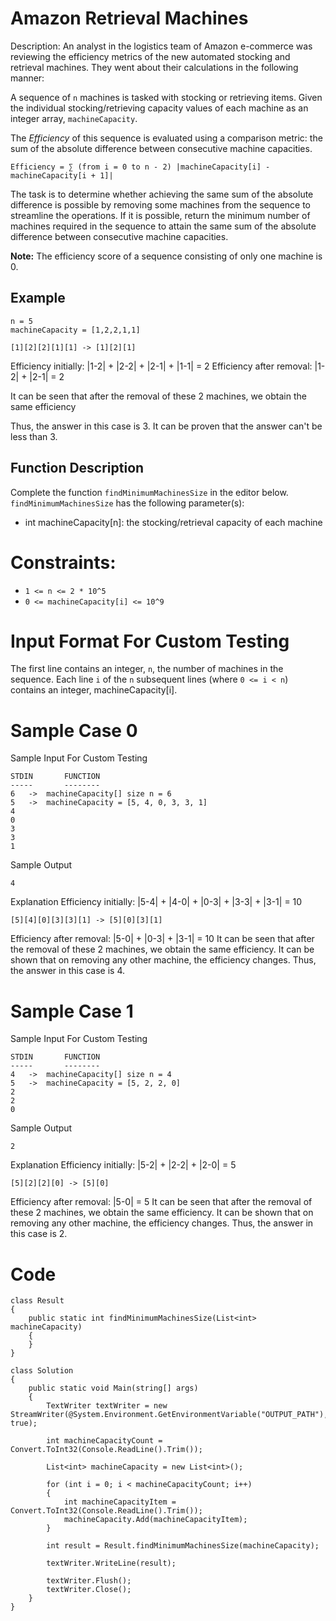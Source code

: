 ﻿# Amazon Retrieval Machines

Description:
An analyst in the logistics team of Amazon e-commerce was reviewing the efficiency metrics of the new automated stocking and retrieval machines.
They went about their calculations in the following manner:

A sequence of `n` machines is tasked with stocking or retrieving items.
Given the individual stocking/retrieving capacity values of each machine as an integer array, `machineCapacity`.

The _Efficiency_ of this sequence is evaluated using a comparison metric: the sum of the absolute difference between consecutive machine capacities.
```
Efficiency = ∑ (from i = 0 to n - 2) |machineCapacity[i] - machineCapacity[i + 1]|
```

The task is to determine whether achieving the same sum of the absolute difference is possible by removing some machines from the sequence to streamline the operations.
If it is possible, return the minimum number of machines required in the sequence to attain the same sum of the absolute difference between consecutive machine capacities.

**Note:** The efficiency score of a sequence consisting of only one machine is 0.

## Example
```
n = 5
machineCapacity = [1,2,2,1,1]

[1][2][2][1][1] -> [1][2][1]
```

Efficiency initially: |1-2| + |2-2| + |2-1| + |1-1| = 2
Efficiency after removal: |1-2| + |2-1| = 2

It can be seen that after the removal of these 2 machines, we obtain the same efficiency

Thus, the answer in this case is 3.
It can be proven that the answer can't be less than 3.

## Function Description
Complete the function `findMinimumMachinesSize` in the editor below.
`findMinimumMachinesSize` has the following parameter(s):
- int machineCapacity[n]: the stocking/retrieval capacity of each machine

# Constraints:
- `1 <= n <= 2 * 10^5`
- `0 <= machineCapacity[i] <= 10^9`

# Input Format For Custom Testing
The first line contains an integer, `n`, the number of machines in the sequence.
Each line `i` of the `n` subsequent lines (where `0 <= i < n`) contains an integer, machineCapacity[i].

# Sample Case 0
Sample Input For Custom Testing
```
STDIN		FUNCTION
-----		--------
6	->	machineCapacity[] size n = 6
5	->	machineCapacity = [5, 4, 0, 3, 3, 1]
4
0
3
3
1
```
Sample Output
```
4
```
Explanation
Efficiency initially: |5-4| + |4-0| + |0-3| + |3-3| + |3-1| = 10
```
[5][4][0][3][3][1] -> [5][0][3][1]
```
Efficiency after removal: |5-0| + |0-3| + |3-1| = 10
It can be seen that after the removal of these 2 machines, we obtain the same efficiency. 
It can be shown that on removing any other machine, the efficiency changes.
Thus, the answer in this case is 4.

# Sample Case 1
Sample Input For Custom Testing
```
STDIN		FUNCTION
-----		--------
4	->	machineCapacity[] size n = 4
5	->	machineCapacity = [5, 2, 2, 0]
2
2
0
```
Sample Output
```
2
```
Explanation
Efficiency initially: |5-2| + |2-2| + |2-0| = 5
```
[5][2][2][0] -> [5][0]
```
Efficiency after removal: |5-0| = 5
It can be seen that after the removal of these 2 machines, we obtain the same efficiency. 
It can be shown that on removing any other machine, the efficiency changes.
Thus, the answer in this case is 2.

# Code
```
class Result
{    
    public static int findMinimumMachinesSize(List<int> machineCapacity)
    {
    }
}

class Solution
{
    public static void Main(string[] args)
    {
        TextWriter textWriter = new StreamWriter(@System.Environment.GetEnvironmentVariable("OUTPUT_PATH"), true);

        int machineCapacityCount = Convert.ToInt32(Console.ReadLine().Trim());

        List<int> machineCapacity = new List<int>();

        for (int i = 0; i < machineCapacityCount; i++)
        {
            int machineCapacityItem = Convert.ToInt32(Console.ReadLine().Trim());
            machineCapacity.Add(machineCapacityItem);
        }

        int result = Result.findMinimumMachinesSize(machineCapacity);

        textWriter.WriteLine(result);

        textWriter.Flush();
        textWriter.Close();
    }
}
```